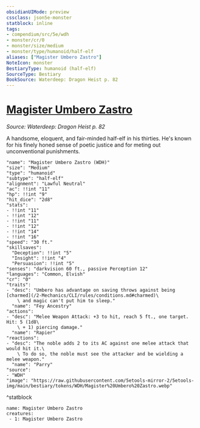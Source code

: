 ```yaml
---
obsidianUIMode: preview
cssclass: json5e-monster
statblock: inline
tags:
- compendium/src/5e/wdh
- monster/cr/0
- monster/size/medium
- monster/type/humanoid/half-elf
aliases: ["Magister Umbero Zastro"]
NoteIcon: monster
BestiaryType: humanoid (half-elf)
SourceType: Bestiary
BookSource: Waterdeep: Dragon Heist p. 82
---
```

# [Magister Umbero Zastro](2-Mechanics/CLI/bestiary/npc/magister-umbero-zastro-wdh.md)
*Source: Waterdeep: Dragon Heist p. 82*  

A handsome, eloquent, and fair-minded half-elf in his thirties. He's known for his finely honed sense of poetic justice and for meting out unconventional punishments.

```statblock
"name": "Magister Umbero Zastro (WDH)"
"size": "Medium"
"type": "humanoid"
"subtype": "half-elf"
"alignment": "Lawful Neutral"
"ac": !!int "11"
"hp": !!int "9"
"hit_dice": "2d8"
"stats":
- !!int "11"
- !!int "12"
- !!int "11"
- !!int "12"
- !!int "14"
- !!int "16"
"speed": "30 ft."
"skillsaves":
  "Deception": !!int "5"
  "Insight": !!int "4"
  "Persuasion": !!int "5"
"senses": "darkvision 60 ft., passive Perception 12"
"languages": "Common, Elvish"
"cr": "0"
"traits":
- "desc": "Umbero has advantage on saving throws against being [charmed](/2-Mechanics/CLI/rules/conditions.md#charmed)\
    \ and magic can't put him to sleep."
  "name": "Fey Ancestry"
"actions":
- "desc": "Melee Weapon Attack: +3 to hit, reach 5 ft., one target. Hit: 5 (1d8\
    \ + 1) piercing damage."
  "name": "Rapier"
"reactions":
- "desc": "The noble adds 2 to its AC against one melee attack that would hit it.\
    \ To do so, the noble must see the attacker and be wielding a melee weapon."
  "name": "Parry"
"source":
- "WDH"
"image": "https://raw.githubusercontent.com/5etools-mirror-2/5etools-img/main/bestiary/tokens/WDH/Magister%20Umbero%20Zastro.webp"
```
^statblock

```encounter-table
name: Magister Umbero Zastro
creatures:
 - 1: Magister Umbero Zastro
```